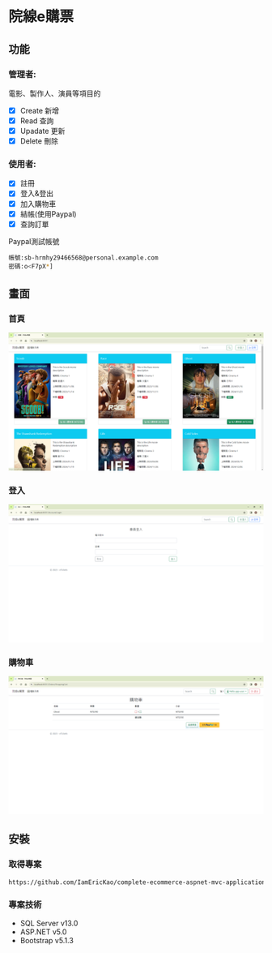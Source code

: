 # 院線e購票

## 功能

### 管理者:
電影、製作人、演員等項目的
- [x] Create 新增
- [x] Read 查詢
- [x] Upadate 更新
- [x] Delete 刪除
        
### 使用者:
- [x] 註冊
- [x] 登入&登出
- [x] 加入購物車 
- [x] 結帳(使用Paypal)
- [x] 查詢訂單 
      
Paypal測試帳號
```bash
帳號:sb-hrmhy29466568@personal.example.com
密碼:o<F7pX*]
```
## 畫面
### 首頁
![首頁](https://raw.githubusercontent.com/IamEricKao/complete-ecommerce-aspnet-mvc-application/master/HomePage.PNG)
### 登入
![登入](https://raw.githubusercontent.com/IamEricKao/complete-ecommerce-aspnet-mvc-application/master/Login.PNG)
### 購物車
![購物車](https://raw.githubusercontent.com/IamEricKao/complete-ecommerce-aspnet-mvc-application/master/ShoppingCart.PNG)
## 安裝
### 取得專案
```bash
https://github.com/IamEricKao/complete-ecommerce-aspnet-mvc-application.git
```
### 專案技術
- SQL Server v13.0
- ASP.NET v5.0
- Bootstrap v5.1.3

